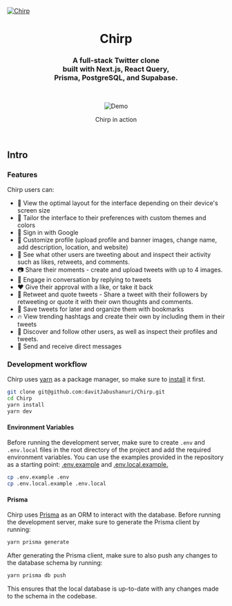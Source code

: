 <a href="https://twitter-v2-sand.vercel.app/" target="_blank" rel="noopener">
  <picture>
    <source media="(prefers-color-scheme: dark)" srcset="" />
    <img alt="Chirp" src="" />
  </picture>
</a>

<div align="center">
  <h1>Chirp</h1>
  <h3>A full-stack Twitter clone<br />built with Next.js, React Query,<br /> Prisma, PostgreSQL, and Supabase.</h3>
  
  <br />
  <figure>
    <img src="" alt="Demo" />
    <figcaption>
      <p align="center">
        Chirp in action
      </p>
    </figcaption>
  </figure>
</div>

<br />

## Intro

### Features

Chirp users can:

- 📱 View the optimal layout for the interface depending on their device's screen size
- 🎨 Tailor the interface to their preferences with custom themes and colors
- 🔑 Sign in with Google
- 🎨 Customize profile (upload profile and banner images, change name, add description, location, and website)
- 👀 See what other users are tweeting about and inspect their activity such as likes, retweets, and comments.
- 📷 Share their moments - create and upload tweets with up to 4 images.
- 💬 Engage in conversation by replying to tweets
- ❤️ Give their approval with a like, or take it back
- 🔄 Retweet and quote tweets - Share a tweet with their followers by retweeting or quote it with their own thoughts and comments.
- 🔖 Save tweets for later and organize them with bookmarks
- 🔥 View trending hashtags and create their own by including them in their tweets
- 👥 Discover and follow other users, as well as inspect their profiles and tweets.
- 📩 Send and receive direct messages

### Development workflow

Chirp uses [yarn](https://yarnpkg.com/) as a package manager, so make sure to [install](https://yarnpkg.com/getting-started/install) it first.

```bash
git clone git@github.com:davitJabushanuri/Chirp.git
cd Chirp
yarn install
yarn dev
```

#### Environment Variables

Before running the development server, make sure to create `.env` and `.env.local` files in the root directory of the project and add the required environment variables. You can use the examples provided in the repository as a starting point: [.env.example](https://github.com/davitJabushanuri/Chirp/blob/main/.env.axample) and [.env.local.example.](https://github.com/davitJabushanuri/Chirp/blob/main/.env.local.example)

```bash
cp .env.example .env
cp .env.local.example .env.local
```

#### Prisma

<!-- format it -->

Chirp uses [Prisma](https://www.prisma.io/) as an ORM to interact with the database. Before running the development server, make sure to generate the Prisma client by running:

```bash
yarn prisma generate
```

After generating the Prisma client, make sure to also push any changes to the database schema by running:

```bash
yarn prisma db push
```

This ensures that the local database is up-to-date with any changes made to the schema in the codebase.
